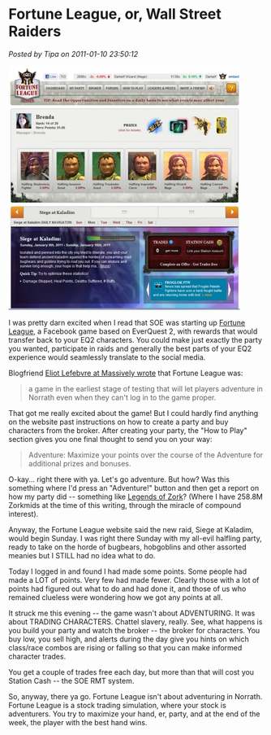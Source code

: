 # Fortune League, or, Wall Street Raiders

*Posted by Tipa on 2011-01-10 23:50:12*

[![](../../../uploads/2011/01/Fullscreen-capture-1102011-100610-PM-456x480.jpg "Fortune League")](../../../uploads/2011/01/Fullscreen-capture-1102011-100610-PM.jpg)

I was pretty darn excited when I read that SOE was starting up [Fortune League](http://apps.facebook.com/fortuneleague/), a Facebook game based on EverQuest 2, with rewards that would transfer back to your EQ2 characters. You could make just exactly the party you wanted, participate in raids and generally the best parts of your EQ2 experience would seamlessly translate to the social media.

Blogfriend [Eliot Lefebvre at Massively wrote](http://massively.joystiq.com/2011/01/07/fortune-league-brings-everquest-ii-into-the-facebook-realm/) that Fortune League was:


> a game in the earliest stage of testing that will let players adventure in Norrath even when they can't log in to the game proper.



That got me really excited about the game! But I could hardly find anything on the website past instructions on how to create a party and buy characters from the broker. After creating your party, the "How to Play" section gives you one final thought to send you on your way:


> Adventure: Maximize your points over the course of the Adventure for additional prizes and bonuses.



O-kay... right there with ya. Let's go adventure. But how? Was this something where I'd press an "Adventure!" button and then get a report on how my party did -- something like [Legends of Zork](http://www.legendsofzork.com/)? (Where I have 258.8M Zorkmids at the time of this writing, through the miracle of compound interest).

Anyway, the Fortune League website said the new raid, Siege at Kaladim, would begin Sunday. I was right there Sunday with my all-evil halfling party, ready to take on the horde of bugbears, hobgoblins and other assorted meanies but I STILL had no idea what to do.

Today I logged in and found I had made some points. Some people had made a LOT of points. Very few had made fewer. Clearly those with a lot of points had figured out what to do and had done it, and those of us who remained clueless were wondering how we got any points at all.

It struck me this evening -- the game wasn't about ADVENTURING. It was about TRADING CHARACTERS. Chattel slavery, really. See, what happens is you build your party and watch the broker -- the broker for characters. You buy low, you sell high, and alerts during the day give you hints on which class/race combos are rising or falling so that you can make informed character trades.

You get a couple of trades free each day, but more than that will cost you Station Cash -- the SOE RMT system.

So, anyway, there ya go. Fortune League isn't about adventuring in Norrath. Fortune League is a stock trading simulation, where your stock is adventurers. You try to maximize your hand, er, party, and at the end of the week, the player with the best hand wins.

